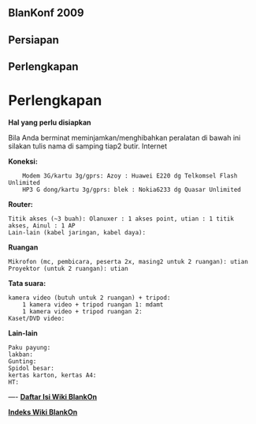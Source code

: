 
## BlanKonf 2009
## Persiapan
## Perlengkapan



# Perlengkapan



**Hal yang perlu disiapkan**

Bila Anda berminat meminjamkan/menghibahkan peralatan di bawah ini silakan tulis nama di samping tiap2 butir.
Internet

**Koneksi:**

        Modem 3G/kartu 3g/gprs: Azoy : Huawei E220 dg Telkomsel Flash Unlimited
        HP3 G dong/kartu 3g/gprs: blek : Nokia6233 dg Quasar Unlimited 


**Router:**

    Titik akses (~3 buah): Olanuxer : 1 akses point, utian : 1 titik akses, Ainul : 1 AP
    Lain-lain (kabel jaringan, kabel daya): 


**Ruangan**

    Mikrofon (mc, pembicara, peserta 2x, masing2 untuk 2 ruangan): utian
    Proyektor (untuk 2 ruangan): utian


**Tata suara:**

    kamera video (butuh untuk 2 ruangan) + tripod:
        1 kamera video + tripod ruangan 1: mdamt
        1 kamera video + tripod ruangan 2: 
    Kaset/DVD video:



**Lain-lain**

    Paku payung:
    lakban:
    Gunting:
    Spidol besar:
    kertas karton, kertas A4:
    HT: 



—-
[**Daftar Isi Wiki BlankOn**](/DaftarIsi/README.md)
 
[**Indeks Wiki BlankOn**](/Indeks.md)



